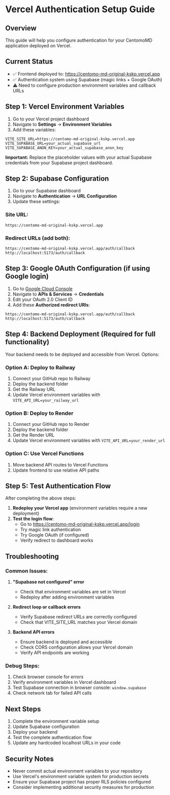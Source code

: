 # Vercel Authentication Setup Guide

## Overview
This guide will help you configure authentication for your CentomoMD application deployed on Vercel.

## Current Status
- ✅ Frontend deployed to: https://centomo-md-original-kskp.vercel.app
- ✅ Authentication system using Supabase (magic links + Google OAuth)
- ⚠️ Need to configure production environment variables and callback URLs

## Step 1: Vercel Environment Variables

1. Go to your Vercel project dashboard
2. Navigate to **Settings** → **Environment Variables**
3. Add these variables:

```
VITE_SITE_URL=https://centomo-md-original-kskp.vercel.app
VITE_SUPABASE_URL=your_actual_supabase_url
VITE_SUPABASE_ANON_KEY=your_actual_supabase_anon_key
```

**Important:** Replace the placeholder values with your actual Supabase credentials from your Supabase project dashboard.

## Step 2: Supabase Configuration

1. Go to your Supabase dashboard
2. Navigate to **Authentication** → **URL Configuration**
3. Update these settings:

### Site URL:
```
https://centomo-md-original-kskp.vercel.app
```

### Redirect URLs (add both):
```
https://centomo-md-original-kskp.vercel.app/auth/callback
http://localhost:5173/auth/callback
```

## Step 3: Google OAuth Configuration (if using Google login)

1. Go to [Google Cloud Console](https://console.cloud.google.com/)
2. Navigate to **APIs & Services** → **Credentials**
3. Edit your OAuth 2.0 Client ID
4. Add these **Authorized redirect URIs**:
```
https://centomo-md-original-kskp.vercel.app/auth/callback
http://localhost:5173/auth/callback
```

## Step 4: Backend Deployment (Required for full functionality)

Your backend needs to be deployed and accessible from Vercel. Options:

### Option A: Deploy to Railway
1. Connect your GitHub repo to Railway
2. Deploy the backend folder
3. Get the Railway URL
4. Update Vercel environment variables with `VITE_API_URL=your_railway_url`

### Option B: Deploy to Render
1. Connect your GitHub repo to Render
2. Deploy the backend folder
3. Get the Render URL
4. Update Vercel environment variables with `VITE_API_URL=your_render_url`

### Option C: Use Vercel Functions
1. Move backend API routes to Vercel Functions
2. Update frontend to use relative API paths

## Step 5: Test Authentication Flow

After completing the above steps:

1. **Redeploy your Vercel app** (environment variables require a new deployment)
2. **Test the login flow**:
   - Go to https://centomo-md-original-kskp.vercel.app/login
   - Try magic link authentication
   - Try Google OAuth (if configured)
   - Verify redirect to dashboard works

## Troubleshooting

### Common Issues:

1. **"Supabase not configured" error**
   - Check that environment variables are set in Vercel
   - Redeploy after adding environment variables

2. **Redirect loop or callback errors**
   - Verify Supabase redirect URLs are correctly configured
   - Check that VITE_SITE_URL matches your Vercel domain

3. **Backend API errors**
   - Ensure backend is deployed and accessible
   - Check CORS configuration allows your Vercel domain
   - Verify API endpoints are working

### Debug Steps:

1. Check browser console for errors
2. Verify environment variables in Vercel dashboard
3. Test Supabase connection in browser console: `window.supabase`
4. Check network tab for failed API calls

## Next Steps

1. Complete the environment variable setup
2. Update Supabase configuration
3. Deploy your backend
4. Test the complete authentication flow
5. Update any hardcoded localhost URLs in your code

## Security Notes

- Never commit actual environment variables to your repository
- Use Vercel's environment variable system for production secrets
- Ensure your Supabase project has proper RLS policies configured
- Consider implementing additional security measures for production
